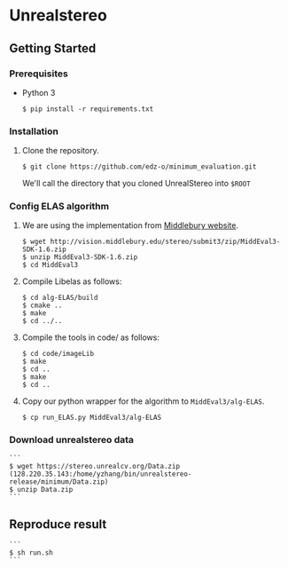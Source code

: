 # Unrealstereo

## Getting Started

### Prerequisites

- Python 3


    ```
    $ pip install -r requirements.txt
    ```

### Installation

1. Clone the repository.

    ```
    $ git clone https://github.com/edz-o/minimum_evaluation.git
    ```
    We'll call the directory that you cloned UnrealStereo into `$ROOT`

### Config ELAS algorithm

1. We are using the implementation from [Middlebury website](http://vision.middlebury.edu/stereo/submit3/). 

    ```
    $ wget http://vision.middlebury.edu/stereo/submit3/zip/MiddEval3-SDK-1.6.zip
    $ unzip MiddEval3-SDK-1.6.zip
    $ cd MiddEval3
    ```

2. Compile Libelas as follows:

    ```
    $ cd alg-ELAS/build
    $ cmake ..
    $ make
    $ cd ../..
    ```

3. Compile the tools in code/ as follows:

    ```
    $ cd code/imageLib
    $ make
    $ cd ..
    $ make
    $ cd ..
    ```

4. Copy our python wrapper for the algorithm to `MiddEval3/alg-ELAS`.

    ```
    $ cp run_ELAS.py MiddEval3/alg-ELAS
    ```

### Download unrealstereo data

    ```
    $ wget https://stereo.unrealcv.org/Data.zip (128.220.35.143:/home/yzhang/bin/unrealstereo-release/minimum/Data.zip)
    $ unzip Data.zip
    ```

## Reproduce result
    ```
    $ sh run.sh
    ```